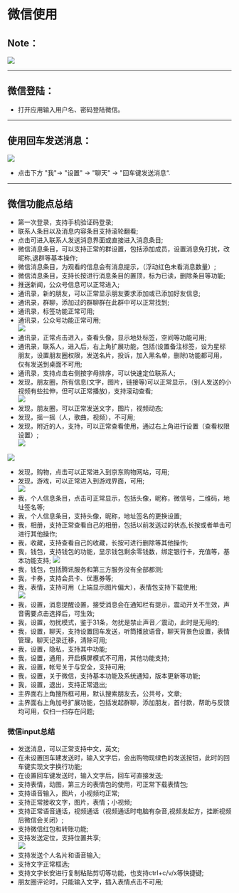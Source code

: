 # 微信使用
## Note：  

![](../pic/soft/wechat_sign_in.png)

***
## 微信登陆：  

- 打开应用输入用户名、密码登陆微信。  

***
## 使用回车发送消息：  
  ![](../pic/soft/wechat_enter.png)  

- 点击下方 "我"-> "设置" -> "聊天" -> "回车键发送消息“.  

***
## 微信功能点总结  
  - 第一次登录，支持手机验证码登录;  
  - 联系人条目以及消息内容条目支持滚轮翻看;  
  - 点击可进入联系人发送消息界面或直接进入消息条目;    
  - 微信消息条目，可以支持正常的群设置，包括添加成员，设置消息免打扰，改昵称,退群等基本操作;   
  - 微信消息条目，为观看的信息会有消息提示，（浮动红色未看消息数量）;    
  - 微信消息条目，支持长按进行消息条目的置顶，标为已读，删除条目等功能;   
  - 推送新闻，公众号信息可以正常进入;    
  - 通讯录，新的朋友，可以正常显示朋友要求添加或已添加好友信息;    
  - 通讯录，群聊，添加过的群聊群在此群中可以正常找到;  
  - 通讯录，标签功能正常可用;  
  - 通讯录，公众号功能正常可用;    
  ![](../pic/soft/wechat_public.png)   
  - 通讯录，正常点击进入，查看头像，显示地处标签，空间等功能可用;  
  - 通讯录，联系人，进入后，右上角扩展功能，包括(设置备注标签，设为星标朋友，设置朋友圈权限，发送名片，投诉，加入黑名单，删除)功能都可用，仅有发送到桌面不可用;   
  - 通讯录，支持点击右侧按字母排序，可以快速定位联系人;  
  - 发现，朋友圈，所有信息(文字，图片，链接等)可以正常显示，（别人发送的小视频有些拉伸，但可以正常播放)，支持滚动查看;  
  ![](../pic/soft/wechat_friend.png)   
  - 发现，朋友圈，可以正常发送文字，图片，视频动态;   
  - 发现，摇一摇（人，歌曲，视频），不可用;  
  - 发现，附近的人，支持，可以正常查看使用，通过右上角进行设置（查看权限设置）;  
  ![](../pic/soft/wechat_around.png)   
     
  ![](../pic/soft/wechat_shopping.png)
  - 发现，购物，点击可以正常进入到京东购物网站，可用;    
  - 发现，游戏，可以正常进入到游戏界面，可用;  
  ![](../pic/soft/wechat_game.png)   
  - 我，个人信息条目，点击可正常显示，包括头像，昵称，微信号，二维码，地址签名等;  
  - 我，个人信息条目，支持头像，昵称，地址签名的更换设置;  
  - 我，相册，支持正常查看自己的相册，包括以前发送过的状态,长按或者单击可进行其他操作;   
  - 我，收藏，支持查看自己的收藏，长按可进行删除等其他操作;    
  - 我，钱包，支持钱包的功能，显示钱包剩余零钱数，绑定银行卡，充值等，基本功能支持; 
  ![](../pic/soft/wechat_wallet.png)   
  - 我，钱包，包括腾讯服务和第三方服务没有全部都测;  
  - 我，卡券，支持会员卡、优惠券等;  
  - 我，表情，支持可用（上端显示图片偏大），表情包支持下载使用;  
  ![](../pic/soft/wechat_setting.png)
  - 我，设置，消息提醒设置，接受消息会在通知栏有提示，震动开关不生效，声音需要点击选择后，可生效;  
  - 我，设置，勿扰模式，鉴于31条，勿扰是禁止声音／震动，此时是无用的;  
  - 我，设置，聊天，支持设置回车发送，听筒播放语音，聊天背景色设置，表情管理，聊天记录迁移，清除可用;  
  - 我，设置，隐私，支持其中功能;  
  - 我，设置，通用，开启横屏模式不可用，其他功能支持;  
  - 我，设置，帐号关于与安全，支持可用;  
  - 我，设置，关于微信，支持基本功能及系统通知，版本更新等功能;  
  - 我，设置，退出，支持正常退出;  
  - 主界面右上角搜所框可用，默认搜索朋友去，公共号，文章;  
  - 主界面右上角加号扩展功能，包括发起群聊，添加朋友，首付款，帮助与反馈均可用，仅扫一扫存在问题;  
  
### 微信input总结
  - 发送消息，可以正常支持中文，英文;  
  - 在未设置回车建发送时，输入文字后，会出购物现绿色的发送按钮，此时的回车键实现文字换行功能;   
  - 在设置回车键发送时，输入文字后，回车可直接发送;  
  - 支持表情，动图，第三方的表情包的使用，可正常下载表情包;  
  - 支持语音输入，图片，小视频均正常;  
  - 支持正常接收文字，图片，表情；小视频;  
  - 支持正常语音通话，视频通话（视频通话时电脑有杂音,视频发起方，挂断视频后微信会关闭）;  
  - 支持微信红包和转账功能;  
  - 支持发送定位，支持位置共享;  
  ![](../pic/soft/wechat_position.png)   
  - 支持发送个人名片和语音输入;  
  - 支持文字正常框选;  
  - 支持文字长安进行复制粘贴剪切等功能，也支持ctrl+c/v/x等快捷键;  
  - 朋友圈评论时，只能输入文字，插入表情点击不可用;

